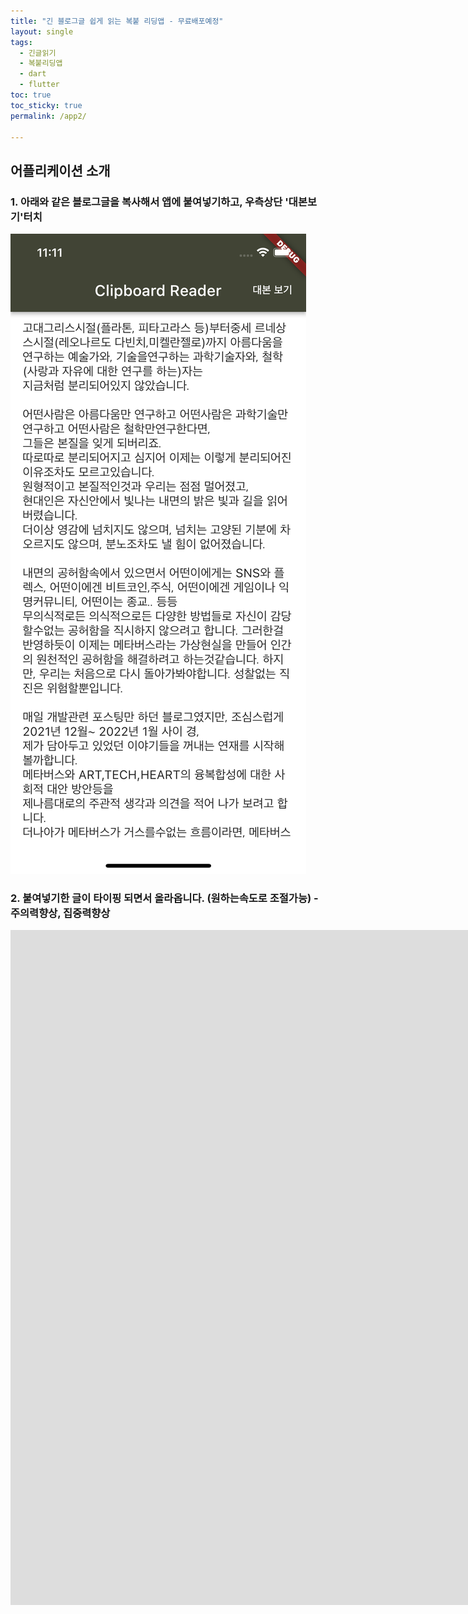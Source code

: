 ```yaml
---
title: "긴 블로그글 쉽게 읽는 복붙 리딩앱 - 무료배포예정"
layout: single
tags: 
  - 긴글읽기
  - 복붙리딩앱
  - dart
  - flutter
toc: true
toc_sticky: true
permalink: /app2/

---
```


## 어플리케이션 소개

### 1. 아래와 같은 블로그글을 복사해서 앱에 붙여넣기하고, 우측상단 '대본보기'터치

![app](/assets/img/app.png)

### 2. 붙여넣기한 글이 타이핑 되면서 올라옵니다. **(원하는속도로 조절가능)**  - **주의력향상, 집중력향상**
<iframe src="https://player.vimeo.com/video/643006708?h=9657563352&amp;badge=0&amp;autopause=0&amp;player_id=0&amp;app_id=58479" width="1674" height="1080" frameborder="0" allow="autoplay; fullscreen; picture-in-picture" allowfullscreen title="복붙한 긴글 쉽게 읽어주는 앱"></iframe>